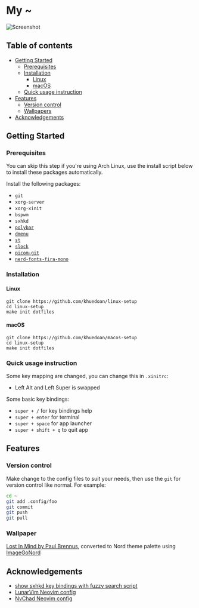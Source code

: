 # My ~

![Screenshot](https://user-images.githubusercontent.com/27996771/124107685-b19d8100-da8f-11eb-8e23-c5944d957c15.png)

## Table of contents

<!-- vim-markdown-toc GFM -->

- [Getting Started](#getting-started)
  - [Prerequisites](#prerequisites)
  - [Installation](#installation)
    - [Linux](#linux)
    - [macOS](#macos)
  - [Quick usage instruction](#quick-usage-instruction)
- [Features](#features)
  - [Version control](#version-control)
  - [Wallpapers](#wallpapers)
- [Acknowledgements](#acknowledgements)

<!-- vim-markdown-toc -->

## Getting Started

### Prerequisites

You can skip this step if you're using Arch Linux, use the install script below to install these packages automatically.

Install the following packages:

- `git`
- `xorg-server`
- `xorg-xinit`
- `bspwm`
- `sxhkd`
- [`polybar`](https://aur.archlinux.org/packages/polybar/)
- [`dmenu`](https://github.com/khuedoan/dmenu)
- [`st`](https://github.com/khuedoan/st)
- [`slock`](https://github.com/khuedoan/slock)
- [`picom-git`](https://aur.archlinux.org/packages/picom-git/)
- [`nerd-fonts-fira-mono`](https://aur.archlinux.org/packages/nerd-fonts-fira-mono/)

### Installation

#### Linux

```
git clone https://github.com/khuedoan/linux-setup
cd linux-setup
make init dotfiles
```

#### macOS

```
git clone https://github.com/khuedoan/macos-setup
cd linux-setup
make init dotfiles
```

### Quick usage instruction

Some key mapping are changed, you can change this in `.xinitrc`:

- Left Alt and Left Super is swapped

Some basic key bindings:

- `super + /`         for key bindings help
- `super + enter`     for terminal
- `super + space`     for app launcher
- `super + shift + q` to quit app

## Features

### Version control

Make change to the config files to suit your needs, then use the `git` for version control like normal. For example:

```sh
cd ~
git add .config/foo
git commit
git push
git pull
```

### Wallpaper

[Lost In Mind by Paul Brennus](https://www.artstation.com/artwork/Z50d9R), converted to Nord theme palette using [ImageGoNord](https://github.com/Schrodinger-Hat/ImageGoNord)

## Acknowledgements

- [show sxhkd key bindings with fuzzy search script](https://www.reddit.com/r/bspwm/comments/aejyze/tip_show_sxhkd_keybindings_with_fuzzy_search/)
- [LunarVim Neovim config](https://github.com/ChristianChiarulli/LunarVim)
- [NvChad Neovim config](https://github.com/siduck76/NvChad)
